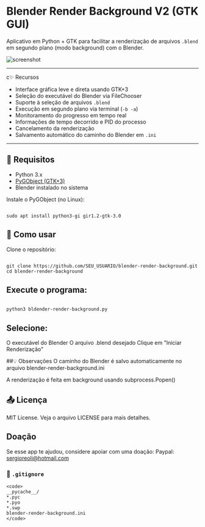 # Blender Render Background V2 (GTK GUI)

Aplicativo em Python + GTK para facilitar a renderização de arquivos `.blend` em segundo plano (modo background) com o Blender.

![screenshot](docs/screenshot.png) <!-- opcional se quiser colocar uma imagem -->

---

c✨ Recursos

- Interface gráfica leve e direta usando GTK+3
- Seleção do executável do Blender via FileChooser
- Suporte à seleção de arquivos `.blend`
- Execução em segundo plano via terminal (`-b -a`)
- Monitoramento do progresso em tempo real
- Informações de tempo decorrido e PID do processo
- Cancelamento da renderização
- Salvamento automático do caminho do Blender em `.ini`

---

## 🔧 Requisitos

- Python 3.x
- [PyGObject (GTK+3)](https://pygobject.readthedocs.io/en/latest/)
- Blender instalado no sistema

Instale o PyGObject (no Linux):

<code>
sudo apt install python3-gi gir1.2-gtk-3.0
</code>


## 🚀 Como usar
Clone o repositório:

<code>
git clone https://github.com/SEU_USUARIO/blender-render-background.git
cd blender-render-background
</code>

## Execute o programa:

<code>
python3 bldender-render-background.py
</code>  

## Selecione:

O executável do Blender
O arquivo .blend desejado
Clique em "Iniciar Renderização"

##💡 Observações
O caminho do Blender é salvo automaticamente no arquivo blender-render-background.ini

A renderização é feita em background usando subprocess.Popen()

## 📤 Licença
MIT License. Veja o arquivo LICENSE para mais detalhes.

## Doação
Se esse app te ajudou, considere apoiar com uma doação:
Paypal: sergioreoli@hotmail.com




### 📄 `.gitignore`

```gitignore
<code>
__pycache__/
*.pyc
*.pyo
*.swp
blender-render-background.ini
</code>

